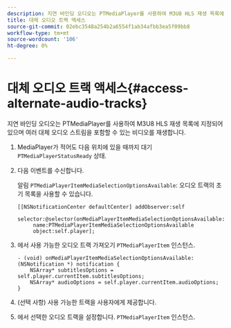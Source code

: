 ```yaml
---
description: 지연 바인딩 오디오는 PTMediaPlayer를 사용하여 M3U8 HLS 재생 목록에 지정되어 있으며 여러 대체 오디오 스트림을 포함할 수 있는 비디오를 재생합니다.
title: 대체 오디오 트랙 액세스
source-git-commit: 02ebc3548a254b2a6554f1ab34afbb3ea5f09bb8
workflow-type: tm+mt
source-wordcount: '106'
ht-degree: 0%

---
```


# 대체 오디오 트랙 액세스{#access-alternate-audio-tracks}

지연 바인딩 오디오는 PTMediaPlayer를 사용하여 M3U8 HLS 재생 목록에 지정되어 있으며 여러 대체 오디오 스트림을 포함할 수 있는 비디오를 재생합니다.

1. MediaPlayer가 적어도 다음 위치에 있을 때까지 대기 `PTMediaPlayerStatusReady` 상태.
1. 다음 이벤트를 수신합니다.

   알림 `PTMediaPlayerItemMediaSelectionOptionsAvailable`: 오디오 트랙의 초기 목록을 사용할 수 있습니다.

   ```
   [[NSNotificationCenter defaultCenter] addObserver:self 
        selector:@selector(onMediaPlayerItemMediaSelectionOptionsAvailable:) 
        name:PTMediaPlayerItemMediaSelectionOptionsAvailable  
        object:self.player];
   ```

1. 에서 사용 가능한 오디오 트랙 가져오기 `PTMediaPlayerItem` 인스턴스.

   ```
   - (void) onMediaPlayerItemMediaSelectionOptionsAvailable:(NSNotification *) notification { 
       NSArray* subtitlesOptions = self.player.currentItem.subtitlesOptions; 
       NSArray* audioOptions = self.player.currentItem.audioOptions; 
   }
   ```

1. (선택 사항) 사용 가능한 트랙을 사용자에게 제공합니다.
1. 에서 선택한 오디오 트랙을 설정합니다. `PTMediaPlayerItem` 인스턴스.
